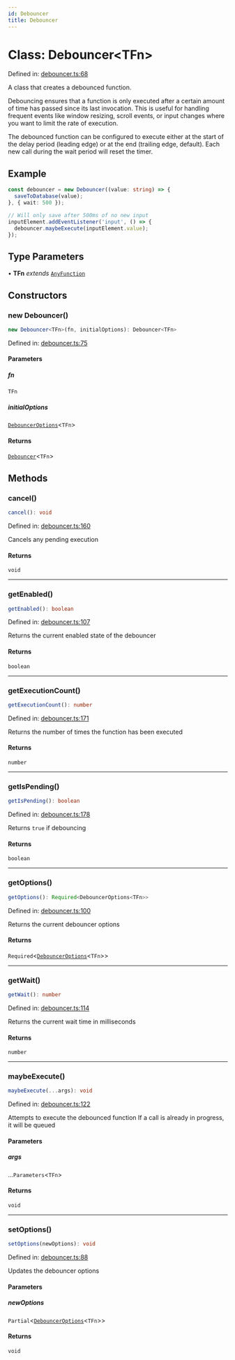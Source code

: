 ```yaml
---
id: Debouncer
title: Debouncer
---
```


<!-- DO NOT EDIT: this page is autogenerated from the type comments -->

# Class: Debouncer\<TFn\>

Defined in: [debouncer.ts:68](https://github.com/tanstack/pacer/blob/main/packages/pacer/src/debouncer.ts#L68)

A class that creates a debounced function.

Debouncing ensures that a function is only executed after a certain amount of time has passed
since its last invocation. This is useful for handling frequent events like window resizing,
scroll events, or input changes where you want to limit the rate of execution.

The debounced function can be configured to execute either at the start of the delay period
(leading edge) or at the end (trailing edge, default). Each new call during the wait period
will reset the timer.

## Example

```ts
const debouncer = new Debouncer((value: string) => {
  saveToDatabase(value);
}, { wait: 500 });

// Will only save after 500ms of no new input
inputElement.addEventListener('input', () => {
  debouncer.maybeExecute(inputElement.value);
});
```

## Type Parameters

• **TFn** *extends* [`AnyFunction`](../../type-aliases/anyfunction.md)

## Constructors

### new Debouncer()

```ts
new Debouncer<TFn>(fn, initialOptions): Debouncer<TFn>
```

Defined in: [debouncer.ts:75](https://github.com/tanstack/pacer/blob/main/packages/pacer/src/debouncer.ts#L75)

#### Parameters

##### fn

`TFn`

##### initialOptions

[`DebouncerOptions`](../../interfaces/debounceroptions.md)\<`TFn`\>

#### Returns

[`Debouncer`](../debouncer.md)\<`TFn`\>

## Methods

### cancel()

```ts
cancel(): void
```

Defined in: [debouncer.ts:160](https://github.com/tanstack/pacer/blob/main/packages/pacer/src/debouncer.ts#L160)

Cancels any pending execution

#### Returns

`void`

***

### getEnabled()

```ts
getEnabled(): boolean
```

Defined in: [debouncer.ts:107](https://github.com/tanstack/pacer/blob/main/packages/pacer/src/debouncer.ts#L107)

Returns the current enabled state of the debouncer

#### Returns

`boolean`

***

### getExecutionCount()

```ts
getExecutionCount(): number
```

Defined in: [debouncer.ts:171](https://github.com/tanstack/pacer/blob/main/packages/pacer/src/debouncer.ts#L171)

Returns the number of times the function has been executed

#### Returns

`number`

***

### getIsPending()

```ts
getIsPending(): boolean
```

Defined in: [debouncer.ts:178](https://github.com/tanstack/pacer/blob/main/packages/pacer/src/debouncer.ts#L178)

Returns `true` if debouncing

#### Returns

`boolean`

***

### getOptions()

```ts
getOptions(): Required<DebouncerOptions<TFn>>
```

Defined in: [debouncer.ts:100](https://github.com/tanstack/pacer/blob/main/packages/pacer/src/debouncer.ts#L100)

Returns the current debouncer options

#### Returns

`Required`\<[`DebouncerOptions`](../../interfaces/debounceroptions.md)\<`TFn`\>\>

***

### getWait()

```ts
getWait(): number
```

Defined in: [debouncer.ts:114](https://github.com/tanstack/pacer/blob/main/packages/pacer/src/debouncer.ts#L114)

Returns the current wait time in milliseconds

#### Returns

`number`

***

### maybeExecute()

```ts
maybeExecute(...args): void
```

Defined in: [debouncer.ts:122](https://github.com/tanstack/pacer/blob/main/packages/pacer/src/debouncer.ts#L122)

Attempts to execute the debounced function
If a call is already in progress, it will be queued

#### Parameters

##### args

...`Parameters`\<`TFn`\>

#### Returns

`void`

***

### setOptions()

```ts
setOptions(newOptions): void
```

Defined in: [debouncer.ts:88](https://github.com/tanstack/pacer/blob/main/packages/pacer/src/debouncer.ts#L88)

Updates the debouncer options

#### Parameters

##### newOptions

`Partial`\<[`DebouncerOptions`](../../interfaces/debounceroptions.md)\<`TFn`\>\>

#### Returns

`void`
